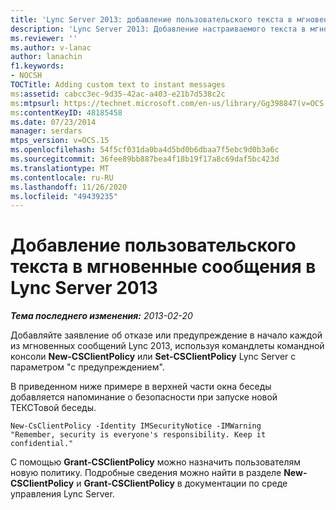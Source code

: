 ```yaml
---
title: 'Lync Server 2013: добавление пользовательского текста в мгновенные сообщения'
description: 'Lync Server 2013: Добавление настраиваемого текста в мгновенные сообщения.'
ms.reviewer: ''
ms.author: v-lanac
author: lanachin
f1.keywords:
- NOCSH
TOCTitle: Adding custom text to instant messages
ms:assetid: cabcc3ec-9d35-42ac-a403-e21b7d538c2c
ms:mtpsurl: https://technet.microsoft.com/en-us/library/Gg398847(v=OCS.15)
ms:contentKeyID: 48185458
ms.date: 07/23/2014
manager: serdars
mtps_version: v=OCS.15
ms.openlocfilehash: 54f5cf031da0ba4d5bd0b6dbaa7f5ebc9d0b3a6c
ms.sourcegitcommit: 36fee89bb887bea4f18b19f17a8c69daf5bc423d
ms.translationtype: MT
ms.contentlocale: ru-RU
ms.lasthandoff: 11/26/2020
ms.locfileid: "49439235"
---
```

# <a name="adding-custom-text-to-instant-messages-in-lync-server-2013"></a>Добавление пользовательского текста в мгновенные сообщения в Lync Server 2013

<div data-xmlns="http://www.w3.org/1999/xhtml">

<div class="topic" data-xmlns="http://www.w3.org/1999/xhtml" data-msxsl="urn:schemas-microsoft-com:xslt" data-cs="https://msdn.microsoft.com/">

<div data-asp="https://msdn2.microsoft.com/asp">



</div>

<div id="mainSection">

<div id="mainBody">

<span> </span>

_**Тема последнего изменения:** 2013-02-20_

Добавляйте заявление об отказе или предупреждение в начало каждой из мгновенных сообщений Lync 2013, используя командлеты командной консоли **New-CSClientPolicy** или **Set-CSClientPolicy** Lync Server с параметром "с предупреждением".

В приведенном ниже примере в верхней части окна беседы добавляется напоминание о безопасности при запуске новой ТЕКСТовой беседы.

    New-CsClientPolicy -Identity IMSecurityNotice -IMWarning 
    "Remember, security is everyone's responsibility. Keep it confidential."

С помощью **Grant-CSClientPolicy** можно назначить пользователям новую политику. Подробные сведения можно найти в разделе **New-CSClientPolicy** и **Grant-CSClientPolicy** в документации по среде управления Lync Server.

</div>

<span> </span>

</div>

</div>

</div>

